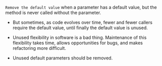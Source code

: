 `Remove the default value` when a parameter has a default value, but the method is never called without the parameter.

+ But sometimes, as code evolves over time, fewer and fewer callers require the default value, until finally the default value is unused.

+ Unused flexibility in software is a bad thing. Maintenance of this flexibility takes time, allows opportunities for bugs, and makes refactoring more difficult.
+ Unused default parameters should be removed.
